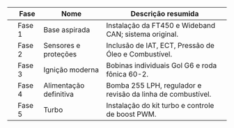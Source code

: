 |  | Fase | Nome | Descrição resumida |
|------|-------|------|---------------------|
| <span class="d-inline-block p-2 mr-1 v-align-middle bg-green-000"></span> | Fase 1 | Base aspirada | Instalação da FT450 e Wideband CAN; sistema original. |
| <span class="d-inline-block p-2 mr-1 v-align-middle bg-blue-000"></span> | Fase 2 | Sensores e proteções | Inclusão de IAT, ECT, Pressão de Óleo e Combustível. |
| <span class="d-inline-block p-2 mr-1 v-align-middle bg-yellow-000"></span> | Fase 3 | Ignição moderna | Bobinas individuais Gol G6 e roda fônica 60-2. |
| <span class="d-inline-block p-2 mr-1 v-align-middle bg-red-000"></span> | Fase 4 | Alimentação definitiva | Bomba 255 LPH, regulador e revisão da linha de combustível. |
| <span class="d-inline-block p-2 mr-1 v-align-middle bg-gpurple-000"></span> | Fase 5 | Turbo | Instalação do kit turbo e controle de boost PWM. |